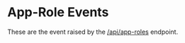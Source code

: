 # App-Role Events

These are the event raised by the [/api/app-roles](/app-roles-api.md) endpoint.

